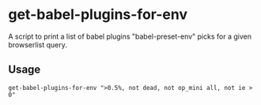 # get-babel-plugins-for-env

 A script to print a list of babel plugins "babel-preset-env" picks for a given browserlist query.

## Usage

```shell
get-babel-plugins-for-env ">0.5%, not dead, not op_mini all, not ie > 0"
```

